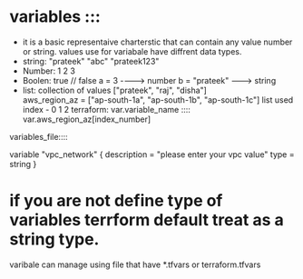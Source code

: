# variables ::: 
- it is a basic representaive charterstic that can contain any value number or string. 
values use for variabale have diffrent data types. 
- string: "prateek" "abc" "prateek123"
- Number: 1 2 3 
- Boolen: true // false
    a = 3  ----> number 
    b = "prateek" ---> string  
- list: collection of values ["prateek", "raj", "disha"]  
aws_region_az = ["ap-south-1a", "ap-south-1b", "ap-south-1c"]
list used index -    0              1             2 
terraform: var.variable_name ::::    var.aws_region_az[index_number]

variables_file::::

variable "vpc_network" {
  description = "please enter your vpc value"
  type = string
}

# if you are not define type of variables terrform default treat as a string type.

varibale can manage using file that have *.tfvars or terraform.tfvars